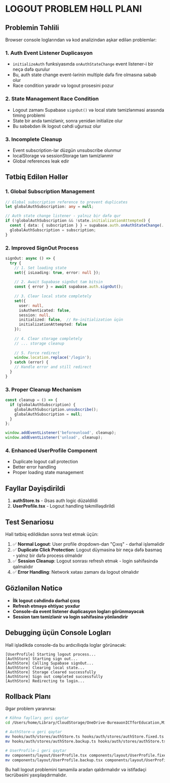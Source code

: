 # LOGOUT PROBLEM HƏLL PLANI

## Problemin Təhlili

Browser console loglarından və kod analizindən aşkar edilən problemlər:

### 1. **Auth Event Listener Duplicasyon**
- `initializeAuth` funksiyasında `onAuthStateChange` event listener-i bir neçə dəfə qurulur
- Bu, auth state change event-lərinin multiple dəfə fire olmasına səbəb olur
- Race condition yaradır və logout prosesini pozur

### 2. **State Management Race Condition**
- Logout zamanı Supabase `signOut()` və local state təmizlənməsi arasında timing problemi
- State bir anda təmizlənir, sonra yenidən initialize olur
- Bu səbəbdən ilk logout cəhdi uğursuz olur

### 3. **Incomplete Cleanup**
- Event subscription-lar düzgün unsubscribe olunmur
- localStorage və sessionStorage tam təmizlənmir
- Global references leak edir

## Tətbiq Edilən Həllər

### 1. **Global Subscription Management**
```typescript
// Global subscription reference to prevent duplicates
let globalAuthSubscription: any = null;

// Auth state change listener - yalnız bir dəfə qur
if (!globalAuthSubscription && !state.initializationAttempted) {
  const { data: { subscription } } = supabase.auth.onAuthStateChange(...)
  globalAuthSubscription = subscription;
}
```

### 2. **Improved SignOut Process**
```typescript
signOut: async () => {
  try {
    // 1. Set loading state
    set({ isLoading: true, error: null });
    
    // 2. Await Supabase signOut tam bitsin
    const { error } = await supabase.auth.signOut();
    
    // 3. Clear local state completely
    set({ 
      user: null, 
      isAuthenticated: false, 
      session: null,
      initialized: false,  // Re-initialization üçün
      initializationAttempted: false
    });
    
    // 4. Clear storage completely
    // ... storage cleanup
    
    // 5. Force redirect
    window.location.replace('/login');
  } catch (error) {
    // Handle error and still redirect
  }
}
```

### 3. **Proper Cleanup Mechanism**
```typescript
const cleanup = () => {
  if (globalAuthSubscription) {
    globalAuthSubscription.unsubscribe();
    globalAuthSubscription = null;
  }
};

window.addEventListener('beforeunload', cleanup);
window.addEventListener('unload', cleanup);
```

### 4. **Enhanced UserProfile Component**
- Duplicate logout call protection
- Better error handling
- Proper loading state management

## Fayllar Dəyişdirildi

1. **authStore.ts** - Əsas auth logic düzəldildi
2. **UserProfile.tsx** - Logout handling təkmilləşdirildi

## Test Senariosu

Həll tətbiq edildikdən sonra test etmək üçün:

1. ✅ **Normal Logout**: User profile dropdown-dan "Çıxış" - dərhal işləməlidir
2. ✅ **Duplicate Click Protection**: Logout düyməsinə bir neçə dəfə basmaq - yalnız bir dəfə process olmalıdır  
3. ✅ **Session Cleanup**: Logout sonrası refresh etmək - login səhifəsində qalmalıdır
4. ✅ **Error Handling**: Network xətası zamanı da logout olmalıdır

## Gözlənilən Nəticə

- **İlk logout cəhdində dərhal çıxış** 
- **Refresh etməyə ehtiyac yoxdur**
- **Console-da event listener duplicasyon logları görünməyəcək**
- **Session tam təmizlənir və login səhifəsinə yönləndirir**

## Debugging üçün Console Logları

Həll işlədikdə console-da bu ardıcıllıqda loglar görünəcək:

```
[UserProfile] Starting logout process...
[AuthStore] Starting sign out...
[AuthStore] Calling Supabase signOut...
[AuthStore] Clearing local state...
[AuthStore] Storage cleared successfully
[AuthStore] Sign out completed successfully
[AuthStore] Redirecting to login...
```

## Rollback Planı

Əgər problem yaranırsa:

```bash
# Köhnə faylları geri qaytar
cd /Users/home/Library/CloudStorage/OneDrive-BureauonICTforEducation,MinistryofEducation/infoline-ready/infoline-edu-hub/src

# AuthStore-u geri qaytar
mv hooks/auth/stores/authStore.ts hooks/auth/stores/authStore.fixed.ts
mv hooks/auth/stores/authStore.backup.ts hooks/auth/stores/authStore.ts

# UserProfile-i geri qaytar  
mv components/layout/UserProfile.tsx components/layout/UserProfile.fixed.tsx
mv components/layout/UserProfile.backup.tsx components/layout/UserProfile.tsx
```

Bu həll logout problemini tamamilə aradan qaldırmalıdır və istifadəçi təcrübəsini yaxşılaşdırmalıdır.